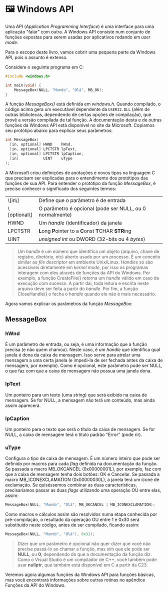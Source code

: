 # 🖼 Windows API

Uma API (_Application Programming Interface_) é uma interface para uma aplicação "falar" com outra. A Windows API consiste num conjunto de funções expostas para serem usadas por aplicativos rodando em _user mode_.

Para o escopo deste livro, vamos cobrir uma pequena parte da Windows API, pois o assunto é extenso.

Considere o seguinte programa em C:

```c
#include <windows.h>

int main(void) {
    MessageBox(NULL, "Mundo", "Olá", MB_OK);
}
```

A função _MessageBox()_ está definida em _windows.h_. Quando compilado, o código acima gera um executável dependente da `USER32.DLL` (além de outras bibliotecas, dependendo de certas opções de compilação), que provê a versão compilada de tal função. A documentação desta e de outras funções da Windows API está disponível no site da Microsoft. Copiamos seu protótipo abaixo para explicar seus parâmetros:

```c
int MessageBox(
  [in, optional] HWND    hWnd,
  [in, optional] LPCTSTR lpText,
  [in, optional] LPCTSTR lpCaption,
  [in]           UINT    uType
);
```

A Microsoft criou definições de anotações e novos tipos na linguagem C que precisam ser explicadas para o entendimento dos protótipos das funções de sua API. Para entender o protótipo da função _MessageBox_, é preciso conhecer o significado dos seguintes termos:

|                |                                                          |
| -------------- | -------------------------------------------------------- |
| \\[in\\]       | Define que o parâmetro é de entrada                      |
| \\[optional\\] | O parâmetro é opcional (pode ser NULL, ou 0 normalmente) |
| HWND           | Um _handle_ (identificador) da janela                    |
| LPCTSTR        | **L**ong **P**ointer to a **C**onst **T**CHAR **STR**ing |
| UINT           | _unsigned int_ ou DWORD (32-bits ou 4 _bytes_)           |

> Um _handle_ é um número que identifica um objeto (arquivo, chave de registro, diretório, etc) aberto usado por um processo. É um conceito similar ao _file descriptor_ em ambiente Unix/Linux. _Handles_ só são acessíveis diretamente em _kernel mode_, por isso os programas interagem com eles através de funções da API do Windows. Por exemplo, a função CreateFile() retorna um _handle_ válido em caso de execução com sucesso. A partir daí, toda leitura e escrita neste arquivo deve ser feita a partir do _handle_. Por fim, a função CloseHandle() o fecha o _handle_ quando ele não é mais necessário.

Agora vamos explicar os parâmetros da função _MessageBox_:

## MessageBox

### hWnd

É um parâmetro de entrada, ou seja, é uma informação que a função precisa (e não quem chamou). Neste caso, é um _handle_ que identifica qual janela é dona da caixa de mensagem. Isso serve para atrelar uma mensagem a uma certa janela (e impedi-la de ser fechada antes da caixa de mensagem, por exemplo). Como é opcional, este parâmetro pode ser NULL, o que faz com que a caixa de mensagem não possua uma janela dona.

### lpText

Um ponteiro para um texto (uma _string_) que será exibido na caixa de mensagem. Se for NULL, a mensagem não terá um conteúdo, mas ainda assim aparecerá.

### lpCaption

Um ponteiro para o texto que será o título da caixa de mensagem. Se for NULL, a caixa de mensagem terá o título padrão "Error" (pode rir).

### uType

Configura o tipo de caixa de mensagem. É um número inteiro que pode ser definido por macros para cada _flag_ definida na documentação da função. Se passada a macro MB\_OKCANCEL (0x00000001L), por exemplo, faz com que a caixa de mensagem tenha dois botões: OK e Cancelar. Se passada a macro MB\_ICONEXCLAMATION (0x00000030L), a janela terá um ícone de exclamação. Se quiséssemos combinar as duas características, precisaríamos passar as duas _flags_ utilizando uma operação OU entre elas, assim:

```c
MessageBox(NULL, "Mundo", "Olá", MB_OKCANCEL | MB_ICONEXCLAMATION);
```

Como macros e cálculos assim são resolvidos numa etapa conhecida por pré-compilação, o resultado da operação OU entre 1 e 0x30 será substituído neste código, antes de ser compilado, ficando assim:

```c
MessageBox(NULL, "Mundo", "Olá"), 0x31);
```

> Dizer que um parâmetro é opcional não quer dizer que você não precise passá-lo ao chamar a função, mas sim que ele pode ser **NULL**, ou **0**, dependendo do que a documentação da função diz. Como o Visual Studio é um compilador de C++, você também pode usar **nullptr**, que também está disponível em C a partir da C23.

Veremos agora algumas funções da Windows API para funções básicas, mas você encontrará informações sobre outras rotinas no apêndice Funções da API do Windows.

